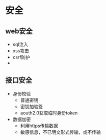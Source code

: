 # 安全

## web安全
- sql注入
- xss攻击
- csrf防护
- 

## 接口安全
- 身份校验
    - 普通密钥
    - 密钥加验签
    - aouth2.0获取临时身份token
- 数据加密
    - 利用https传输数据
    - 敏感信息，不已明文形式传输，或不传输
